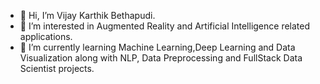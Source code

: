 - 👋 Hi, I’m Vijay Karthik Bethapudi.
- 👀 I’m interested in Augmented Reality and Artificial Intelligence related applications.
- 🌱 I’m currently learning  Machine Learning,Deep Learning and Data Visualization along with NLP, Data Preprocessing and FullStack Data Scientist projects.

<!---
vijaykarthikpro/vijaykarthikpro is a ✨ special ✨ repository because its `README.md` (this file) appears on your GitHub profile.
You can click the Preview link to take a look at your changes.
--->
